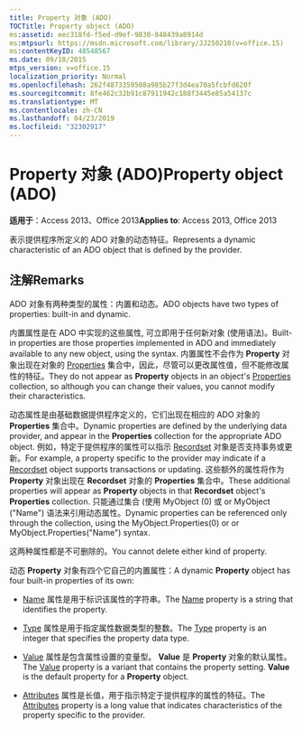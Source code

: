 ```yaml
---
title: Property 对象 (ADO)
TOCTitle: Property object (ADO)
ms:assetid: eec318fd-f5ed-d9ef-9830-848439a8914d
ms:mtpsurl: https://msdn.microsoft.com/library/JJ250210(v=office.15)
ms:contentKeyID: 48548567
ms.date: 09/18/2015
mtps_version: v=office.15
localization_priority: Normal
ms.openlocfilehash: 262f4873359508a985b27f3d4ea70a5fcbfd620f
ms.sourcegitcommit: 8fe462c32b91c87911942c188f3445e85a54137c
ms.translationtype: MT
ms.contentlocale: zh-CN
ms.lasthandoff: 04/23/2019
ms.locfileid: "32302917"
---
```

# <a name="property-object-ado"></a><span data-ttu-id="0c638-102">Property 对象 (ADO)</span><span class="sxs-lookup"><span data-stu-id="0c638-102">Property object (ADO)</span></span>


<span data-ttu-id="0c638-103">**适用于**：Access 2013、Office 2013</span><span class="sxs-lookup"><span data-stu-id="0c638-103">**Applies to**: Access 2013, Office 2013</span></span>

<span data-ttu-id="0c638-104">表示提供程序所定义的 ADO 对象的动态特征。</span><span class="sxs-lookup"><span data-stu-id="0c638-104">Represents a dynamic characteristic of an ADO object that is defined by the provider.</span></span>

## <a name="remarks"></a><span data-ttu-id="0c638-105">注解</span><span class="sxs-lookup"><span data-stu-id="0c638-105">Remarks</span></span>

<span data-ttu-id="0c638-106">ADO 对象有两种类型的属性：内置和动态。</span><span class="sxs-lookup"><span data-stu-id="0c638-106">ADO objects have two types of properties: built-in and dynamic.</span></span>

<span data-ttu-id="0c638-107">内置属性是在 ADO 中实现的这些属性, 可立即用于任何新对象 (使用语法)。</span><span class="sxs-lookup"><span data-stu-id="0c638-107">Built-in properties are those properties implemented in ADO and immediately available to any new object, using the syntax.</span></span> <span data-ttu-id="0c638-108">内置属性不会作为 **Property** 对象出现在对象的 [Properties](properties-collection-ado.md) 集合中，因此，尽管可以更改属性值，但不能修改属性的特征。</span><span class="sxs-lookup"><span data-stu-id="0c638-108">They do not appear as **Property** objects in an object's [Properties](properties-collection-ado.md) collection, so although you can change their values, you cannot modify their characteristics.</span></span>

<span data-ttu-id="0c638-109">动态属性是由基础数据提供程序定义的，它们出现在相应的 ADO 对象的 **Properties** 集合中。</span><span class="sxs-lookup"><span data-stu-id="0c638-109">Dynamic properties are defined by the underlying data provider, and appear in the **Properties** collection for the appropriate ADO object.</span></span> <span data-ttu-id="0c638-110">例如，特定于提供程序的属性可以指示 [Recordset](recordset-object-ado.md) 对象是否支持事务或更新。</span><span class="sxs-lookup"><span data-stu-id="0c638-110">For example, a property specific to the provider may indicate if a [Recordset](recordset-object-ado.md) object supports transactions or updating.</span></span> <span data-ttu-id="0c638-111">这些额外的属性将作为 **Property** 对象出现在 **Recordset** 对象的 **Properties** 集合中。</span><span class="sxs-lookup"><span data-stu-id="0c638-111">These additional properties will appear as **Property** objects in that **Recordset** object's **Properties** collection.</span></span> <span data-ttu-id="0c638-112">只能通过集合 (使用 MyObject (0) 或 or MyObject ("Name") 语法来引用动态属性。</span><span class="sxs-lookup"><span data-stu-id="0c638-112">Dynamic properties can be referenced only through the collection, using the MyObject.Properties(0) or or MyObject.Properties("Name") syntax.</span></span>

<span data-ttu-id="0c638-113">这两种属性都是不可删除的。</span><span class="sxs-lookup"><span data-stu-id="0c638-113">You cannot delete either kind of property.</span></span>

<span data-ttu-id="0c638-114">动态 **Property** 对象有四个它自己的内置属性：</span><span class="sxs-lookup"><span data-stu-id="0c638-114">A dynamic **Property** object has four built-in properties of its own:</span></span>

  - <span data-ttu-id="0c638-115">[Name](name-property-ado.md) 属性是用于标识该属性的字符串。</span><span class="sxs-lookup"><span data-stu-id="0c638-115">The [Name](name-property-ado.md) property is a string that identifies the property.</span></span>

  - <span data-ttu-id="0c638-116">[Type](type-property-ado.md) 属性是用于指定属性数据类型的整数。</span><span class="sxs-lookup"><span data-stu-id="0c638-116">The [Type](type-property-ado.md) property is an integer that specifies the property data type.</span></span>

  - <span data-ttu-id="0c638-p103">[Value](value-property-ado.md) 属性是包含属性设置的变量型。 **Value** 是 **Property** 对象的默认属性。</span><span class="sxs-lookup"><span data-stu-id="0c638-p103">The [Value](value-property-ado.md) property is a variant that contains the property setting. **Value** is the default property for a **Property** object.</span></span>

  - <span data-ttu-id="0c638-119">[Attributes](attributes-property-ado.md) 属性是长值，用于指示特定于提供程序的属性的特征。</span><span class="sxs-lookup"><span data-stu-id="0c638-119">The [Attributes](attributes-property-ado.md) property is a long value that indicates characteristics of the property specific to the provider.</span></span>

